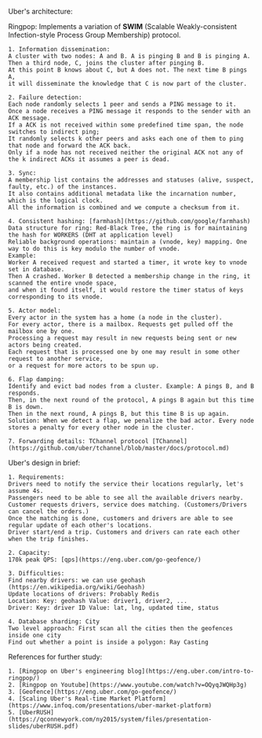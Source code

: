 Uber's architecture:

Ringpop:
Implements a variation of **SWIM** (Scalable Weakly-consistent Infection-style Process Group Membership) protocol.

    1. Information dissemination:
    A cluster with two nodes: A and B. A is pinging B and B is pinging A. 
    Then a third node, C, joins the cluster after pinging B. 
    At this point B knows about C, but A does not. The next time B pings A, 
    it will disseminate the knowledge that C is now part of the cluster.

    2. Failure detection:
    Each node randomly selects 1 peer and sends a PING message to it. 
    Once a node receives a PING message it responds to the sender with an ACK message.
    If a ACK is not received within some predefined time span, the node switches to indirect ping; 
    It randomly selects k other peers and asks each one of them to ping that node and forward the ACK back. 
    Only if a node has not received neither the original ACK not any of the k indirect ACKs it assumes a peer is dead.

    3. Sync:
    A membership list contains the addresses and statuses (alive, suspect, faulty, etc.) of the instances. 
    It also contains additional metadata like the incarnation number, which is the logical clock. 
    All the information is combined and we compute a checksum from it.

    4. Consistent hashing: [farmhash](https://github.com/google/farmhash)
    Data structure for ring: Red-Black Tree, the ring is for maintaining the hash for WORKERS (DHT at application level)
    Reliable background operations: maintain a (vnode, key) mapping. One way to do this is key modulo the number of vnode.
    Example:
    Worker A received request and started a timer, it wrote key to vnode set in database.
    Then A crashed. Worker B detected a membership change in the ring, it scanned the entire vnode space,
    and when it found itself, it would restore the timer status of keys corresponding to its vnode.

    5. Actor model:
    Every actor in the system has a home (a node in the cluster). 
    For every actor, there is a mailbox. Requests get pulled off the mailbox one by one. 
    Processing a request may result in new requests being sent or new actors being created. 
    Each request that is processed one by one may result in some other request to another service, 
    or a request for more actors to be spun up.

    6. Flap damping:
    Identify and evict bad nodes from a cluster. Example: A pings B, and B responds. 
    Then, in the next round of the protocol, A pings B again but this time B is down. 
    Then in the next round, A pings B, but this time B is up again.
    Solution: When we detect a flap, we penalize the bad actor. Every node stores a penalty for every other node in the cluster.

    7. Forwarding details: TChannel protocol [TChannel](https://github.com/uber/tchannel/blob/master/docs/protocol.md)


Uber's design in brief:

    1. Requirements:
    Drivers need to notify the service their locations regularly, let's assume 4s.
    Passengers need to be able to see all the available drivers nearby.
    Customer requests drivers, service does matching. (Customers/Drivers can cancel the orders.)
    Once the matching is done, customers and drivers are able to see regular update of each other's locations.
    Driver start/end a trip. Customers and drivers can rate each other when the trip finishes.

    2. Capacity:
    170k peak QPS: [qps](https://eng.uber.com/go-geofence/)

    3. Difficulties:
    Find nearby drivers: we can use geohash (https://en.wikipedia.org/wiki/Geohash)
    Update locations of drivers: Probably Redis
    Location: Key: geohash Value: driver1, driver2, ...
    Driver: Key: driver ID Value: lat, lng, updated time, status

    4. Database sharding: City
    Two level approach: First scan all the cities then the geofences inside one city
    Find out whether a point is inside a polygon: Ray Casting


References for further study:

    1. [Ringpop on Uber's engineering blog](https://eng.uber.com/intro-to-ringpop/)
    2. [Ringpop on Youtube](https://www.youtube.com/watch?v=OQyqJWQHp3g)
    3. [Geofence](https://eng.uber.com/go-geofence/)
    4. [Scaling Uber's Real-time Market Platform](https://www.infoq.com/presentations/uber-market-platform)
    5. [UberRUSH](https://qconnewyork.com/ny2015/system/files/presentation-slides/uberRUSH.pdf)

